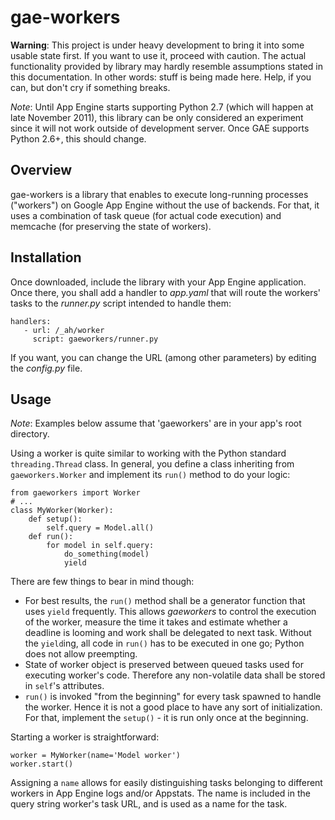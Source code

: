 gae-workers
=

__Warning__: This project is under heavy development to bring it into some usable state first.
If you want to use it, proceed with caution. The actual functionality provided by library may
hardly resemble assumptions stated in this documentation.
In other words: stuff is being made here. Help, if you can, but don't cry if something breaks.

*Note*: Until App Engine starts supporting Python 2.7 (which will happen at late November 2011),
this library can be only considered an experiment since it will not work outside of development server.
Once GAE supports Python 2.6+, this should change.


Overview
-
gae-workers is a library that enables to execute long-running processes ("workers") on Google App Engine
without the use of backends. For that, it uses a combination of task queue (for actual code execution)
and memcache (for preserving the state of workers).


Installation
-
Once downloaded, include the library with your App Engine application. Once there, you shall add a
handler to *app.yaml* that will route the workers' tasks to the *runner.py* script intended to handle them:

    handlers:
       - url: /_ah/worker
         script: gaeworkers/runner.py

If you want, you can change the URL (among other parameters) by editing the *config.py* file. 


Usage
-
*Note*: Examples below assume that 'gaeworkers' are in your app's root directory.

Using a worker is quite similar to working with the Python standard <code>threading.Thread</code> class.
In general, you define a class inheriting from <code>gaeworkers.Worker</code> and implement
its <code>run()</code> method to do your logic:

    from gaeworkers import Worker
    # ...
    class MyWorker(Worker):
        def setup():
            self.query = Model.all()
        def run():
            for model in self.query:
                do_something(model)
                yield

There are few things to bear in mind though:

  * For best results, the <code>run()</code> method shall be a generator function that uses <code>yield</code>
    frequently. This allows *gaeworkers* to control the execution of the worker, measure the time it takes
    and estimate whether a deadline is looming and work shall be delegated to next task.
    Without the <code>yield</code>ing, all code in <code>run()</code> has to be executed in one go; Python
    does not allow preempting.
  * State of worker object is preserved between queued tasks used for executing worker's code. Therefore any
    non-volatile data shall be stored in <code>self</code>'s attributes.
  * <code>run()</code> is invoked "from the beginning" for every task spawned to handle the worker. Hence it is
    not a good place to have any sort of initialization. For that, implement the <code>setup()</code> - it is
    run only once at the beginning.

Starting a worker is straightforward:

    worker = MyWorker(name='Model worker')
    worker.start()

Assigning a <code>name</code> allows for easily distinguishing tasks belonging to different workers in App Engine
logs and/or Appstats. The name is included in the query string worker's task URL, and is used as a name for the task.